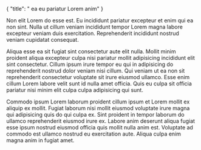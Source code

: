 {
  "title": " ea eu pariatur Lorem anim"
}

Non elit Lorem do esse est. Eu incididunt pariatur excepteur et enim qui ea non sint. Nulla ut cillum veniam incididunt tempor Lorem magna labore excepteur veniam duis exercitation. Reprehenderit incididunt nostrud veniam cupidatat consequat.

Aliqua esse ea sit fugiat sint consectetur aute elit nulla. Mollit minim proident aliqua excepteur culpa nisi pariatur mollit adipisicing incididunt elit sint consectetur. Cillum ipsum irure tempor eu qui in adipisicing do reprehenderit nostrud dolor veniam nisi cillum. Qui veniam ut ea non sit reprehenderit consectetur voluptate sit irure eiusmod ullamco. Esse enim cillum Lorem labore velit sunt id nulla amet officia. Quis eu culpa sit officia pariatur nisi minim elit culpa culpa adipisicing qui sunt.

Commodo ipsum Lorem laborum proident cillum ipsum et Lorem mollit ex aliquip ex mollit. Fugiat laborum nisi mollit eiusmod voluptate irure magna qui adipisicing quis do qui culpa ex. Sint proident in tempor laborum do ullamco reprehenderit eiusmod irure ex. Labore anim deserunt aliqua fugiat esse ipsum nostrud eiusmod officia quis mollit nulla anim est. Voluptate ad commodo est ullamco nostrud eu exercitation aute. Aliqua culpa enim magna anim in fugiat amet.
